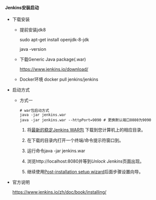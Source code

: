 #### Jenkins安装启动

- 下载安装

  - 提前安装jdk8

    sudo apt-get install openjdk-8-jdk

    java -version

  - 下载Generic Java package(.war) 

    https://www.jenkins.io/download/

  - Docker环境  docker pull jenkins/jenkins

  

- 启动方式

  - 方式一

    ```
    # war包启动方式
    java -jar jenkins.war
    java -jar jenkins.war --httpPort=9090 # 更换默认端口8080为9090
    ```

    1. 将[最新的稳定Jenkins WAR包](http://mirrors.jenkins.io/war-stable/latest/jenkins.war) 下载到您计算机上的相应目录。

    2. 在下载的目录内打开一个终端/命令提示符窗口到。

    3. 运行命令java -jar jenkins.war

    4. 浏览http://localhost:8080并等到*Unlock Jenkins*页面出现。

    5. 继续使用[Post-installation setup wizard](https://www.jenkins.io/zh/doc/book/installing/#setup-wizard)后面步骤设置向导。

       

- 官方说明

  https://www.jenkins.io/zh/doc/book/installing/
